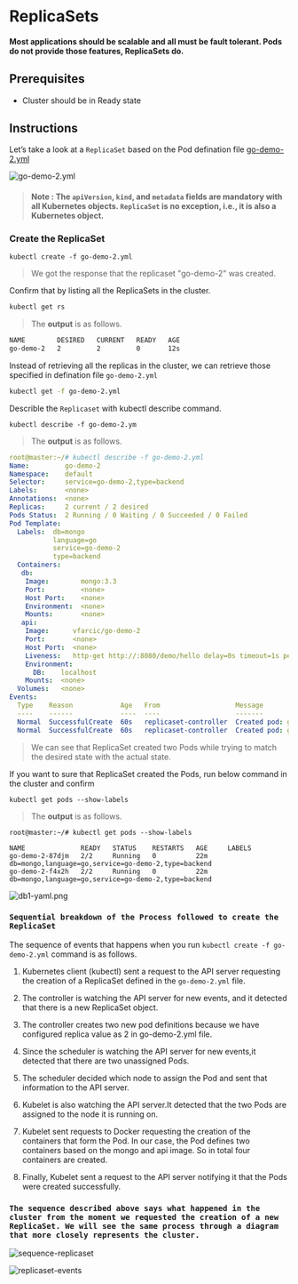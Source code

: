 # ReplicaSets

#### Most applications should be scalable and all must be fault tolerant. Pods do not provide those features, ReplicaSets do.

## Prerequisites

- Cluster should be in Ready state

## Instructions

Let’s take a look at a `ReplicaSet` based on the Pod defination file [go-demo-2.yml](/Labs/Replicaset/go-demo-2.yml)

![go-demo-2.yml](https://github.com/shivamjhalabfiles/kubernetes-lab/blob/master/images/go-demo-2.png)

> #### Note : The `apiVersion`, `kind`, and `metadata` fields are mandatory with all Kubernetes objects. `ReplicaSet` is no exception, i.e., it is also a Kubernetes object.

### Create the ReplicaSet 
```
kubectl create -f go-demo-2.yml
```
> We got the response that the replicaset "go-demo-2" was created.

Confirm that by listing all the ReplicaSets in the cluster.
```bash
kubectl get rs
```
> The **output** is as follows.

```bash
NAME        DESIRED   CURRENT   READY   AGE
go-demo-2   2         2         0       12s
```
Instead of retrieving all the replicas in the cluster, we can retrieve those specified in defination file `go-demo-2.yml`

```bash
kubectl get -f go-demo-2.yml
```

Describle the `Replicaset` with kubectl describe command.
```
kubectl describe -f go-demo-2.ym
```
> The **output** is as follows.
```yaml
root@master:~/# kubectl describe -f go-demo-2.yml 
Name:         go-demo-2
Namespace:    default
Selector:     service=go-demo-2,type=backend
Labels:       <none>
Annotations:  <none>
Replicas:     2 current / 2 desired
Pods Status:  2 Running / 0 Waiting / 0 Succeeded / 0 Failed
Pod Template:
  Labels:  db=mongo
           language=go
           service=go-demo-2
           type=backend
  Containers:
   db:
    Image:        mongo:3.3
    Port:         <none>
    Host Port:    <none>
    Environment:  <none>
    Mounts:       <none>
   api:
    Image:      vfarcic/go-demo-2
    Port:       <none>
    Host Port:  <none>
    Liveness:   http-get http://:8080/demo/hello delay=0s timeout=1s period=10s #success=1 #failure=3
    Environment:
      DB:    localhost
    Mounts:  <none>
  Volumes:   <none>
Events:
  Type    Reason            Age   From                   Message
  ----    ------            ----  ----                   -------
  Normal  SuccessfulCreate  60s   replicaset-controller  Created pod: go-demo-2-f4x2h
  Normal  SuccessfulCreate  60s   replicaset-controller  Created pod: go-demo-2-87djm

```
> We can see that ReplicaSet created two Pods while trying to match the desired state with the actual state.

 If you want to sure that ReplicaSet created the Pods, run below command in the cluster and confirm
 ```
 kubectl get pods --show-labels
 ```
> The **output** is as follows.
```
root@master:~/# kubectl get pods --show-labels

NAME              READY   STATUS    RESTARTS   AGE     LABELS
go-demo-2-87djm   2/2     Running   0          22m     db=mongo,language=go,service=go-demo-2,type=backend
go-demo-2-f4x2h   2/2     Running   0          22m     db=mongo,language=go,service=go-demo-2,type=backend
```
![db1-yaml.png](https://github.com/shivamjhalabfiles/kubernetes-lab/blob/master/images/db1-yaml.png)

### `Sequential breakdown of the Process followed to create the ReplicaSet`

The sequence of events that happens when you run `kubectl create -f go-demo-2.yml` command is as follows.

1. Kubernetes client (kubectl) sent a request to the API server requesting the creation of a ReplicaSet defined in the `go-demo-2.yml` file.

2. The controller is watching the API server for new events, and it detected that there is a new ReplicaSet object.

3. The controller creates two new pod definitions because we have configured replica value as 2 in go-demo-2.yml file.

4. Since the scheduler is watching the API server for new events,it detected that there are two unassigned Pods.

5. The scheduler decided which node to assign the Pod and sent that information to the API server.

6. Kubelet is also watching the API server.It detected that the two Pods are assigned to the node it is running on.

7. Kubelet sent requests to Docker requesting the creation of the containers that form the Pod. In our case, the Pod defines two containers based on the mongo and api image. So in total four containers are created.

8. Finally, Kubelet sent a request to the API server notifying it that the Pods were created successfully.


### `The sequence described above says what happened in the cluster from the moment we requested the creation of a new ReplicaSet. We will see the same process through a diagram that more closely represents the cluster.`

![sequence-replicaset](https://github.com/shivamjhalabfiles/kubernetes-lab/blob/master/images/sequence-replicaset.png)


![replicaset-events](https://github.com/shivamjhalabfiles/kubernetes-lab/blob/master/images/replicaset-events.png)